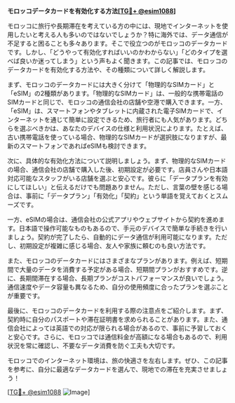 **モロッコデータカードを有効化する方法[[TG💪+ @esim1088](https://t.me/s/esim1088)]**

モロッコに旅行や長期滞在を考えている方の中には、現地でインターネットを使用したいと考える人も多いのではないでしょうか？特に海外では、データ通信が不足すると困ることも多々あります。そこで役立つのがモロッコのデータカードです。しかし、「どうやって有効化すればいいのかわからない」「どのタイプを選べば良いか迷ってしまう」という声もよく聞きます。この記事では、モロッコのデータカードを有効化する方法や、その種類について詳しく解説します。

まず、モロッコのデータカードには大きく分けて「物理的なSIMカード」と「eSIM」の2種類があります。「物理的なSIMカード」は、一般的な携帯電話のSIMカードと同じで、モロッコの通信会社の店舗や空港で購入できます。一方、「eSIM」は、スマートフォンやタブレットに内蔵された電子SIMカードで、インターネットを通じて簡単に設定できるため、旅行者にも人気があります。どちらを選ぶべきかは、あなたのデバイスの仕様と利用状況によります。たとえば、古い携帯電話を使っている場合、物理的なSIMカードが選択肢になりますが、最新のスマートフォンであればeSIMも検討できます。

次に、具体的な有効化方法について説明しましょう。まず、物理的なSIMカードの場合、通信会社の店舗で購入した後、初期設定が必要です。店員さんや日本語対応可能なスタッフがいる店舗を選ぶと安心です。彼らに「データプランを有効にしてほしい」と伝えるだけでも問題ありません。ただし、言葉の壁を感じる場合は、事前に「データプラン」「有効化」「契約」という単語を覚えておくとスムーズです。

一方、eSIMの場合は、通信会社の公式アプリやウェブサイトから契約を進めます。日本語で操作可能なものもあるので、手元のデバイスで簡単な手続きを行いましょう。契約が完了したら、自動的にデータ通信が利用可能になります。ただし、初期設定が複雑に感じる場合、友人や家族に頼むのも良い方法です。

また、モロッコのデータカードにはさまざまなプランがあります。例えば、短期間で大量のデータを消費する予定がある場合、短期間プランがおすすめです。逆に、長期間滞在する場合、長期プランがコストパフォーマンスが良いでしょう。通信速度やデータ容量も異なるため、自分の使用頻度に合ったプランを選ぶことが重要です。

最後に、モロッコのデータカードを利用する際の注意点をご紹介します。まず、契約時に自分のパスポートや滞在証明書を求められることがあります。また、通信会社によっては英語での対応が限られる場合があるので、事前に予習しておくと安心です。さらに、モロッコでは通信料金が高額になる場合もあるので、利用状況を常に確認し、不要なデータ消費を防ぐ工夫も大切です。

モロッコでのインターネット環境は、旅の快適さを左右します。ぜひ、この記事を参考に、自分に最適なデータカードを選んで、現地での滞在を充実させましょう！

[[TG💪+ @esim1088](https://t.me/s/esim1088) ![Image](https://i.postimg.cc/Y0z9fWf4/image.png)]